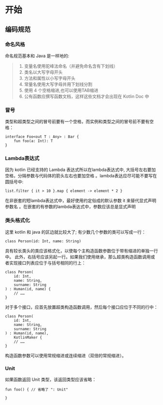 # 开始

## 编码规范
### 命名风格
命名规范基本和 Java 是一样地的:
> 1. 变量名使用驼峰法命名（并避免命名含有下划线）
> 2. 类名以大写字母开头
> 3. 方法和属性以小写字母开头
> 4. 常量名使用大写字母并用下划线分割
> 5. 使用 4 个空格缩进,也可以使用TAB缩进
> 6. 公有函数应撰写函数文档，这样这些文档才会出现在 Kotlin Doc 中

### 冒号
类型和超类型之间的冒号前要有一个空格，而实例和类型之间的冒号前不要有空格：

	interface Foo<out T : Any> : Bar {
	    fun foo(a: Int): T
	}

### Lambda表达式
因为 kotlin 已经支持的 Lambda 表达式所以在lambda表达式中, 大括号左右要加空格，分隔参数与代码体的箭头左右也要加空格 。lambda表达应尽可能不要写在圆括号中:

	list.filter { it > 10 }.map { element -> element * 2 }

在非嵌套的短lambda表达式中，最好使用约定俗成的默认参数 it 来替代显式声明参数名 。在嵌套的有参数的lambda表达式中，参数应该总是显式声明

### 类头格式化
这里 kotlin 和 java 的区边就比较大了;
有少数几个参数的类可以写成一行：

	class Person(id: Int, name: String)

具有较长类头的类应该格式化，以使每个主构造函数参数位于带有缩进的单独一行中。 此外，右括号应该另起一行。如果我们使用继承，那么超类构造函数调用或者实现接口列表应位于与括号相同的行上：

	class Person(
	    id: Int, 
	    name: String,
	    surname: String
	) : Human(id, name) {
	    // ……
	}

对于多个接口，应首先放置超类构造函数调用，然后每个接口应位于不同的行中：

	class Person(
	    id: Int, 
	    name: String,
	    surname: String
	) : Human(id, name),
	    KotlinMaker {
	    // ……
	}

构造函数参数可以使用常规缩进或连续缩进（双倍的常规缩进）。

### Unit
如果函数返回 Unit 类型，该返回类型应该省略：

	fun foo() { // 省略了 ": Unit"
	
	}
